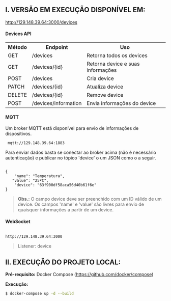 ## I. VERSÃO EM EXECUÇÃO DISPONÍVEL EM:

http://129.148.39.64:3000/devices

#### Devices API

<table>
  <tr>
    <th>Método</th>
    <th>Endpoint</th>
    <th>Uso</th>
  </tr>
  <tr>
    <td>GET</td>
    <td>/devices</td>
    <td>Retorna todos os devices</td>
  </tr>
  <tr>
    <td>GET</td>
    <td>/devices/{id}</td>
    <td>Retorna device e suas informações</td>
  </tr>
  <tr>
    <td>POST</td>
    <td>/devices</td>
    <td>Cria device</td>
  </tr>
  <tr>
    <td>PATCH</td>
    <td>/devices/{id}</td>
    <td>Atualiza device</td>
  </tr>
  <tr>
    <td>DELETE</td>
    <td>/devices/{id}</td>
    <td>Remove device</td>
  </tr>
  <tr>
    <td>POST</td>
    <td>/devices/information</td>
    <td>Envia informações do device</td>
  </tr>
</table>

#### MQTT

Um broker MQTT está disponível para envio de informações de dispositivos.

<p><code> mqtt://129.148.39.64:1883 </p></code>

Para enviar dados basta se conectar ao broker acima (não é necessário autenticação) e publicar no tópico 'device' o um JSON como o a seguir.

<p><code>
{
    "name": "Temperatura",
   "value": "25ºC",
    "device": "63f900df58aca56d40b61f6e"
}
</p></code>

> <b>Obs.:</b> O campo device deve ser preenchido com um ID válido de um device. Os campos 'name' e 'value' são livres para envio de quaisquer informações a partir de um device.

#### WebSocket

<p><code>
http://129.148.39.64:3000
</p></code>

> Listener: device

## II. EXECUÇÃO DO PROJETO LOCAL:

<b>Pré-requisito:</b> Docker Compose (https://github.com/docker/compose)

<b>Execução:</b>

```bash
$ docker-compose up -d --build
```
